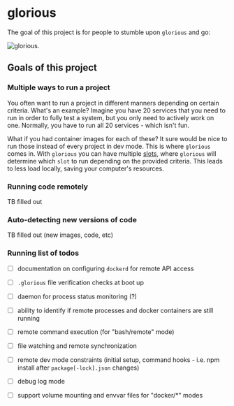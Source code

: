 # glorious

The goal of this project is for people to stumble upon `glorious` and go:

![glorious](https://media.giphy.com/media/yidUzHnBk32Um9aMMw/giphy.gif).

## Goals of this project

### Multiple ways to run a project

You often want to run a project in different manners depending on certain
criteria. What's an example? Imagine you have 20 services that you need to
run in order to fully test a system, but you only need to actively work on
one. Normally, you have to run all 20 services - which isn't fun.

What if you had container images for each of these? It sure would be nice to
run those instead of every project in dev mode. This is where `glorious` comes
in. With `glorious` you can have multiple [slots](./notes.md), where `glorious`
will determine which `slot` to run depending on the provided criteria. This
leads to less load locally, saving your computer's resources.

### Running code remotely
TB filled out

### Auto-detecting new versions of code
TB filled out (new images, code, etc)


### Running list of todos

 - [ ] documentation on configuring `dockerd` for remote API access
 - [ ] `.glorious` file verification checks at boot up
 - [ ] daemon for process status monitoring (?)
 - [ ] ability to identify if remote processes and docker containers are
       still running
 - [ ] remote command execution (for "bash/remote" mode)
 - [ ] file watching and remote synchronization
 - [ ] remote dev mode constraints (initial setup, command hooks - i.e. npm
       install after `package[-lock].json` changes)
 - [ ] debug log mode
 - [ ] support volume mounting and envvar files for "docker/*" modes


